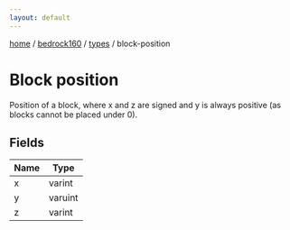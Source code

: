```yaml
---
layout: default
---
```


[home](/)  /  [bedrock160](/protocol/bedrock160)  /  [types](/protocol/bedrock160/types)  /  block-position

# Block position

Position of a block, where x and z are signed and y is always positive (as blocks cannot be placed under 0).

## Fields

Name | Type
---|---
x | varint
y | varuint
z | varint

